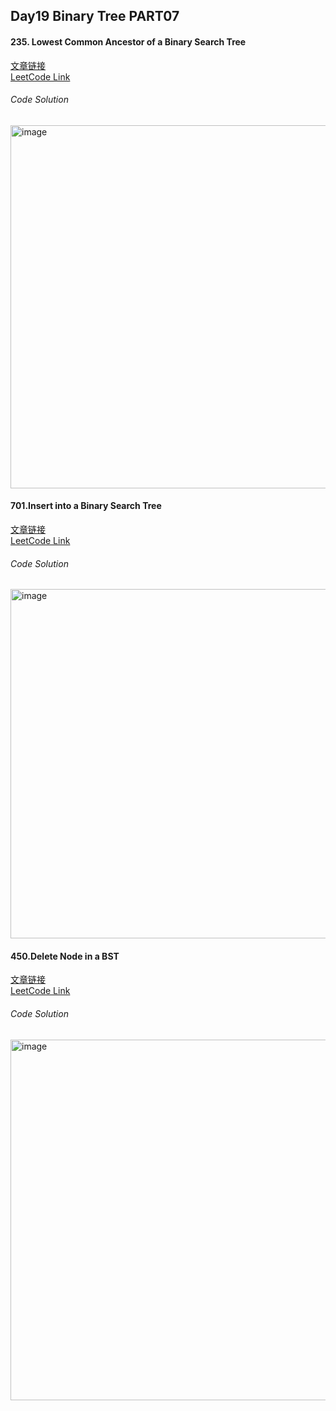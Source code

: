 ## Day19 Binary Tree PART07  

#### 235. Lowest Common Ancestor of a Binary Search Tree  
[文章链接](https://programmercarl.com/0235.%E4%BA%8C%E5%8F%89%E6%90%9C%E7%B4%A2%E6%A0%91%E7%9A%84%E6%9C%80%E8%BF%91%E5%85%AC%E5%85%B1%E7%A5%96%E5%85%88.html)  
[LeetCode Link](https://leetcode.com/problems/lowest-common-ancestor-of-a-binary-search-tree/description/)  

###### Code Solution  
<img width="581" alt="image" src="https://github.com/user-attachments/assets/a4c83297-a497-4fe8-a172-b08ac78bedcc" />

#### 701.Insert into a Binary Search Tree  
[文章链接](https://programmercarl.com/0701.%E4%BA%8C%E5%8F%89%E6%90%9C%E7%B4%A2%E6%A0%91%E4%B8%AD%E7%9A%84%E6%8F%92%E5%85%A5%E6%93%8D%E4%BD%9C.html)  
[LeetCode Link](https://leetcode.com/problems/insert-into-a-binary-search-tree/description/)  

###### Code Solution  
<img width="559" alt="image" src="https://github.com/user-attachments/assets/fefea567-699f-4308-a2f0-1966ba20c0e3" />

#### 450.Delete Node in a BST  
[文章链接](https://programmercarl.com/0450.%E5%88%A0%E9%99%A4%E4%BA%8C%E5%8F%89%E6%90%9C%E7%B4%A2%E6%A0%91%E4%B8%AD%E7%9A%84%E8%8A%82%E7%82%B9.html)  
[LeetCode Link](https://leetcode.com/problems/delete-node-in-a-bst/description/)  

###### Code Solution  
<img width="577" alt="image" src="https://github.com/user-attachments/assets/365a63c8-90a3-4fe1-9d62-00109cfb0bd4" />
